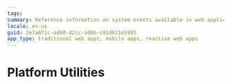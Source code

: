 ```yaml
---
tags: 
summary: Reference information on system events available in web applications and mobile apps.
locale: en-us
guid: 2e7a071c-ad60-42cc-a06b-c91d621e5995
app_type: traditional web apps, mobile apps, reactive web apps
---
```


# Platform Utilities
